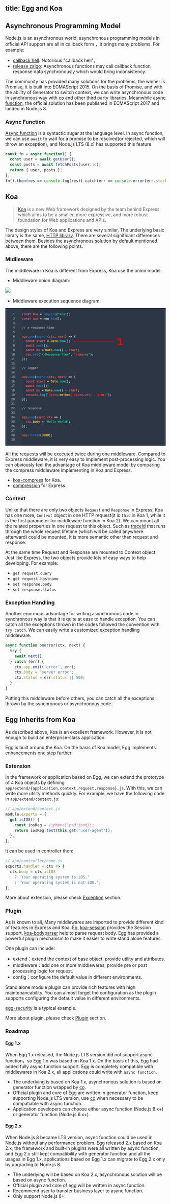 title: Egg and Koa
---

## Asynchronous Programming Model

Node.js is an asynchronous world, asynchronous programming models in official API support are all in callback form ，it brings many problems. For example:

- [callback hell](http://callbackhell.com/): Notorious "callback hell"。
- [release zalgo](https://oren.github.io/#/articles/zalgo/): Asynchronous functions may call callback function response data synchronously which would bring inconsistency.

The community has provided many solutions for the problems, the winner is Promise, it is built into ECMAScript 2015. On the basis of Promise, and with the ability of Generator to switch context, we can write asynchronous code in synchronous way with [co] and other third party libraries. Meanwhile [async function], the official solution has been published in ECMAScript 2017 and landed in Node.js 8.

### Async Function

[Async function] is a syntactic sugar at the language level. In async function, we can use `await` to wait for a promise to be resolved(or rejected, which will throw an exception), and Node.js LTS (8.x) has supported this feature.

```js
const fn = async function() {
  const user = await getUser();
  const posts = await fetchPosts(user.id);
  return { user, posts };
};
fn().then(res => console.log(res)).catch(err => console.error(err.stack));
```

## Koa

> [Koa](https://koajs.com/) is a new Web framework designed by the team behind Express, which aims to be a smaller, more expressive, and more robust foundation for Web applications and APIs.

The design styles of Koa and Express are very similar, The underlying basic library is the same, [HTTP library](https://github.com/jshttp). There are several significant differences between them. Besides the asynchronous solution by default mentioned above, there are the following points.

### Midlleware

The middleware in Koa is different from Express, Koa use the onion model:

- Middleware onion diagram:

![](https://camo.githubusercontent.com/d80cf3b511ef4898bcde9a464de491fa15a50d06/68747470733a2f2f7261772e6769746875622e636f6d2f66656e676d6b322f6b6f612d67756964652f6d61737465722f6f6e696f6e2e706e67)

- Middleware execution sequence diagram:

![](https://raw.githubusercontent.com/koajs/koa/a7b6ed0529a58112bac4171e4729b8760a34ab8b/docs/middleware.gif)

All the requests will be executed twice during one middleware. Compared to Express middleware, it is very easy to implement post-processing logic. You can obviously feel the advantage of Koa middleware model by comparing the compress middleware implementing in Koa and Express.

- [koa-compress](https://github.com/koajs/compress/blob/master/index.js) for Koa.
- [compression](https://github.com/expressjs/compression/blob/master/index.js) for Express.

### Context

Unlike that there are only two objects `Request` and `Response` in Express, Koa has one more, `Context` object in one HTTP request(it is `this` in Koa 1, while it is the first parameter for middleware function in Koa 2). We can mount all the related properties in one request to this object. Such as [traceId](https://github.com/eggjs/egg-tracer/blob/1.0.0/lib/tracer.js#L12) that runs through the whole request lifetime (which will be called anywhere afterward) could be mounted. It is more semantic other than request and response.

At the same time Request and Response are mounted to Context object. Just like Express, the two objects provide lots of easy ways to help developing. For example:

- `get request.query`
- `get request.hostname`
- `set response.body`
- `set response.status`

### Exception Handling

Another enormous advantage for writing asynchronous code in synchronous way is that it is quite at ease to handle exception. You can catch all the exceptions thrown in the codes followed the convention with `try catch`. We can easily write a customized exception handling middleware.

```js
async function onerror(ctx, next) {
  try {
    await next();
  } catch (err) {
    ctx.app.emit('error', err);
    ctx.body = 'server error';
    ctx.status = err.status || 500;
  }
}
```

 Putting this middleware before others, you can catch all the exceptions thrown by the synchronous or asynchronous code.

## Egg Inherits from Koa

As described above, Koa is an excellent framework. However, it is not enough to build an enterprise-class application.

Egg is built around the Koa. On the basis of Koa model, Egg implements enhancements one step further.


### Extension

In the framework or application based on Egg, we can extend the prototype of 4 Koa objects by defining `app/extend/{application,context,request,response}.js`. With this, we can write more utility methods quickly. For example, we have the following code in `app/extend/context.js`:

```js
// app/extend/context.js
module.exports = {
  get isIOS() {
    const iosReg = /iphone|ipad|ipod/i;
    return iosReg.test(this.get('user-agent'));
  },
};
```

It can be used in controller then:

```js
// app/controller/home.js
exports.handler = ctx => {
  ctx.body = ctx.isIOS
    ? 'Your operating system is iOS.'
    : 'Your operating system is not iOS.';
};
```

More about extension, please check [Exception](../basics/extend.md) section.

### Plugin

As is known to all, Many middlewares are imported to provide different kind of features in Express and Koa. Eg, [koa-session](https://github.com/koajs/session) provides the Session support, [koa-bodyparser](https://github.com/koajs/bodyparser) help to parse request body. Egg has provided a powerful plugin mechanism to make it easier to write stand alone features.

One plugin can include:

- extend：extend the context of base object, provide utility and attributes.
- middleware：add one or more middlewares, provide pre or post processing logic for request.
- config：configure the default value in different environments.

Stand alone module plugin can provide rich features with high maintenancability. You can almost forget the configuration as the plugin supports configuring the default value in different environments.

[egg-security](https://github.com/eggjs/egg-security) is a typical example.

More about plugin, please check [Plugin](../basics/plugin.md) section.

### Roadmap

#### Egg 1.x

When Egg 1.x released, the Node.js LTS version did not support async function，so Egg 1.x was based on Koa 1.x. On the basis of this, Egg had added fully async function support. Egg is completely compatible with middlewares in Koa 2.x, all applications could write with `async function`.

- The underlying is based on Koa 1.x, asynchronous solution is based on generator function wrapped by [co].
- Official plugin and core of Egg are written in generator function,  keep supporting Node.js LTS version, use [co] when necessary to be compatiable with async function.
- Application developers can choose either async function (Node.js 8.x+) or generator function (Node.js 6.x+).

#### Egg 2.x

When Node.js 8 became LTS version, async function could be used in Node.js without any performance problem. Egg released 2.x based on Koa 2.x, the framework and built-in plugins were all written by async function, and Egg 2.x still kept compatibility with generator function and all the usages in Egg 1.x, applications based on Egg 1.x can migrate to Egg 2.x only by upgrading to Node.js 8.

- The underlying will be based on Koa 2.x, asynchronous solution will be based on async function.
- Official plugin and core of egg will be written in async function.
- Recommend user to transfer business layer to async function.
- Only support Node.js 8+.

[co]: https://github.com/tj/co
[Async function]: https://github.com/tc39/ecmascript-asyncawait
[async function]: https://github.com/tc39/ecmascript-asyncawait
